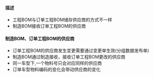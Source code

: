 #### 描述

- 工程BOM与订单工程BOM储存供应商的方式不一样
- 制造BOM接收订单工程BOM的供应商

#### 制造BOM、订单工程BOM的供应商

- 订单工程BOM的供应商发生变更需要通过变更单生效(分组数据发布单)
- 制造BOM通过制造接收，接收订单工程BOM更改的供应商
- 同一车型下,一个物料号只会对应同样的供应商
- 订单车型物料编码的变化会带动供应商的变化

